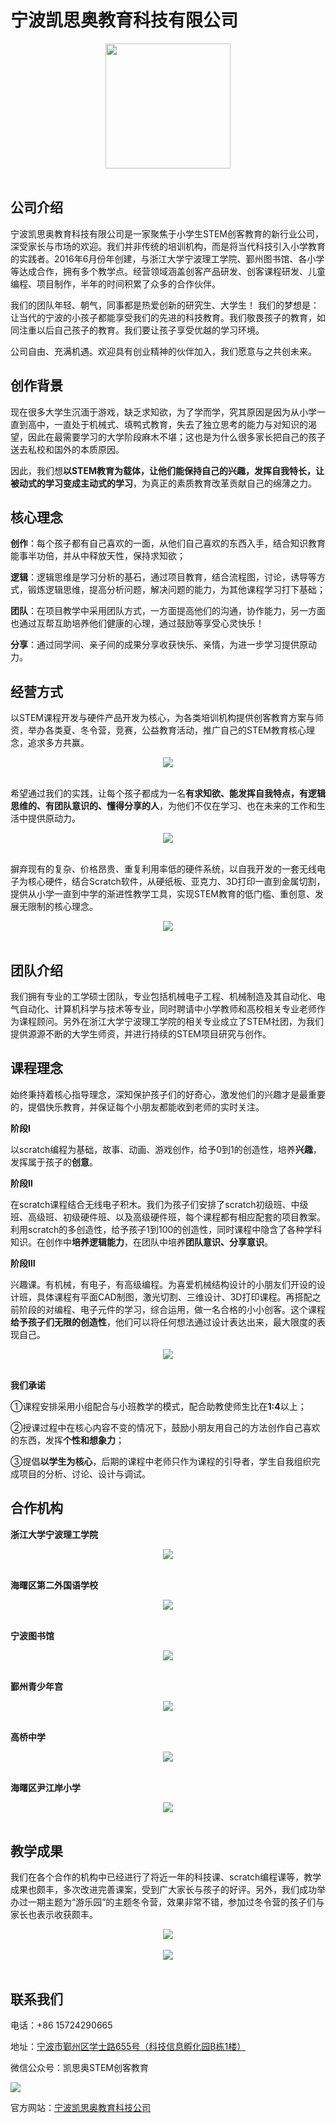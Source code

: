 # 宁波凯思奥教育科技有限公司
<div align="center">
  <img src="ReadMeImgs/kidscoding.jpg" height=200px><br><br>
</div>


## 公司介绍

宁波凯思奥教育科技有限公司是一家聚焦于小学生STEM创客教育的新行业公司，深受家长与市场的欢迎。我们并非传统的培训机构，而是将当代科技引入小学教育的实践者。2016年6月份年创建，与浙江大学宁波理工学院、鄞州图书馆、各小学等达成合作，拥有多个教学点。经营领域涵盖创客产品研发、创客课程研发、儿童编程、项目制作，半年的时间积累了众多的合作伙伴。

我们的团队年轻、朝气，同事都是热爱创新的研究生、大学生！ 我们的梦想是：让当代的宁波的小孩子都能享受我们的先进的科技教育。我们敬畏孩子的教育，如同注重以后自己孩子的教育。我们要让孩子享受优越的学习环境。

公司自由、充满机遇。欢迎具有创业精神的伙伴加入，我们愿意与之共创未来。

## 创作背景

现在很多大学生沉湎于游戏，缺乏求知欲，为了学而学，究其原因是因为从小学一直到高中，一直处于机械式、填鸭式教育，失去了独立思考的能力与对知识的渴望，因此在最需要学习的大学阶段麻木不堪；这也是为什么很多家长把自己的孩子送去私校和国外的本质原因。

因此，我们想**以STEM教育为载体，让他们能保持自己的兴趣，发挥自我特长，让被动式的学习变成主动式的学习**，为真正的素质教育改革贡献自己的绵薄之力。

## 核心理念

**创作**：每个孩子都有自己喜欢的一面，从他们自己喜欢的东西入手，结合知识教育能事半功倍，并从中释放天性，保持求知欲；

**逻辑**：逻辑思维是学习分析的基石，通过项目教育，结合流程图，讨论，诱导等方式，锻炼逻辑思维，提高分析问题，解决问题的能力，为其他课程学习打下基础；

**团队**：在项目教学中采用团队方式，一方面提高他们的沟通，协作能力，另一方面也通过互帮互助培养他们健康的心理，通过鼓励等享受心灵快乐！

**分享**：通过同学间、亲子间的成果分享收获快乐、亲情，为进一步学习提供原动力。

## 经营方式

以STEM课程开发与硬件产品开发为核心，为各类培训机构提供创客教育方案与师资，举办各类夏、冬令营，竞赛，公益教育活动，推广自己的STEM教育核心理念，追求多方共赢。
<div align="center">
  <img src="ReadMeImgs/jingyingfangshi-1.jpg"><br><br>
</div>

希望通过我们的实践，让每个孩子都成为一名**有求知欲、能发挥自我特点，有逻辑思维的、有团队意识的、懂得分享的人**，为他们不仅在学习、也在未来的工作和生活中提供原动力。
<div align="center">
  <img src="ReadMeImgs/jingyingfangshi-2.jpg"><br><br>
</div>

摒弃现有的复杂、价格昂贵、重复利用率低的硬件系统，以自我开发的一套无线电子为核心硬件，结合Scratch软件，从硬纸板、亚克力、3D打印一直到金属切割，提供从小学一直到中学的渐进性教学工具，实现STEM教育的低门槛、重创意、发展无限制的核心理念。
<div align="center">
  <img src="ReadMeImgs/jingyingfangshi-3.jpg"><br><br>
</div>

## 团队介绍

我们拥有专业的工学硕士团队，专业包括机械电子工程、机械制造及其自动化、电气自动化、计算机科学与技术等专业，同时聘请中小学教师和高校相关专业老师作为课程顾问。另外在浙江大学宁波理工学院的相关专业成立了STEM社团，为我们提供源源不断的大学生师资，并进行持续的STEM项目研究与创作。

## 课程理念

始终秉持着核心指导理念，深知保护孩子们的好奇心，激发他们的兴趣才是最重要的，提倡快乐教育，并保证每个小朋友都能收到老师的实时关注。

**阶段Ⅰ**

以scratch编程为基础，故事、动画、游戏创作，给予0到1的创造性，培养**兴趣**，发挥属于孩子的**创意**。

**阶段Ⅱ**

在scratch课程结合无线电子积木。我们为孩子们安排了scratch初级班、中级班、高级班、初级硬件班、以及高级硬件班，每个课程都有相应配套的项目教案。利用scratch的多创造性，给予孩子1到100的创造性，同时课程中隐含了各种学科知识。在创作中**培养逻辑能力**，在团队中培养**团队意识、分享意识**。

**阶段Ⅲ**

兴趣课。有机械，有电子，有高级编程。为喜爱机械结构设计的小朋友们开设的设计班，具体课程有平面CAD制图，激光切割、三维设计、3D打印课程。再搭配之前阶段的对编程、电子元件的学习，综合运用，做一名合格的小小创客。这个课程**给予孩子们无限的创造性**，他们可以将任何想法通过设计表达出来，最大限度的表现自己。

<div align="center">
  <img src="ReadMeImgs/kechenglinian-1.jpg"><br><br>
</div>

**我们承诺**

①课程安排采用小组配合与小班教学的模式，配合助教使师生比在**1:4**以上；

②授课过程中在核心内容不变的情况下，鼓励小朋友用自己的方法创作自己喜欢的东西，发挥**个性和想象力**；

③提倡**以学生为核心**，后期的课程中老师只作为课程的引导者，学生自我组织完成项目的分析、讨论、设计与调试。

## 合作机构

**浙江大学宁波理工学院**
<div align="center">
  <img src="ReadMeImgs/hezuojigou-1.jpg"><br><br>
</div>

**海曙区第二外国语学校**
<div align="center">
  <img src="ReadMeImgs/hezuojigou-2.jpg"><br><br>
</div>

**宁波图书馆**
<div align="center">
  <img src="ReadMeImgs/hezuojigou-3.jpg"><br><br>
</div>

**鄞州青少年宫**
<div align="center">
  <img src="ReadMeImgs/hezuojigou-4.jpg"><br><br>
</div>

**高桥中学**
<div align="center">
  <img src="ReadMeImgs/hezuojigou-5.jpg"><br><br>
</div>

**海曙区尹江岸小学**
<div align="center">
  <img src="ReadMeImgs/hezuojigou-6.jpg"><br><br>
</div>

## 教学成果

我们在各个合作的机构中已经进行了将近一年的科技课、scratch编程课等，教学成果也颇丰，多次改进完善课案，受到广大家长与孩子的好评。另外，我们成功举办过一期主题为“游乐园”的主题冬令营，效果非常不错，参加过冬令营的孩子们与家长也表示收获颇丰。
<div align="center">
  <img src="ReadMeImgs/jiaoxuechengguo-1.jpg"><br><br>
</div>
<div align="center">
  <img src="ReadMeImgs/jiaoxuechengguo-2.jpg"><br><br>
</div>

## 联系我们

电话：+86 15724290665

地址：[宁波市鄞州区学士路655号（科技信息孵化园B栋1楼）](https://www.amap.com/place/B0FFGOPPFL)

微信公众号：凯思奥STEM创客教育

![](ReadMeImgs/qrcode200by200.jpg )

官方网站：[宁波凯思奥教育科技公司](https://k12stemaker.github.io)
